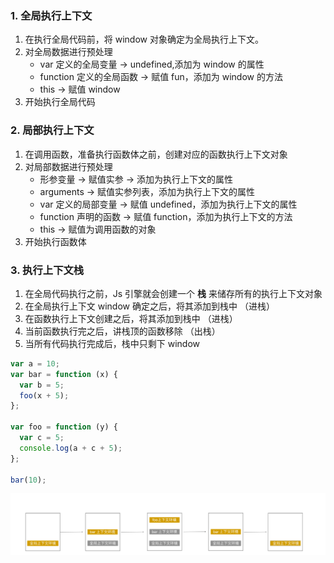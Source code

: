 ### 1. 全局执行上下文

1.  在执行全局代码前，将 window 对象确定为全局执行上下文。
2.  对全局数据进行预处理
    - var 定义的全局变量 -> undefined,添加为 window 的属性
    - function 定义的全局函数 -> 赋值 fun，添加为 window 的方法
    - this -> 赋值 window
3.  开始执行全局代码

### 2. 局部执行上下文

1.  在调用函数，准备执行函数体之前，创建对应的函数执行上下文对象
2.  对局部数据进行预处理
    - 形参变量 -> 赋值实参 -> 添加为执行上下文的属性
    - arguments -> 赋值实参列表，添加为执行上下文的属性
    - var 定义的局部变量 -> 赋值 undefined，添加为执行上下文的属性
    - function 声明的函数 -> 赋值 function，添加为执行上下文的方法
    - this -> 赋值为调用函数的对象
3.  开始执行函数体

### 3. 执行上下文栈

1.  在全局代码执行之前，Js 引擎就会创建一个 **栈** 来储存所有的执行上下文对象
2.  在全局执行上下文 window 确定之后，将其添加到栈中 （进栈）
3.  在函数执行上下文创建之后，将其添加到栈中 （进栈）
4.  当前函数执行完之后，讲栈顶的函数移除 （出栈）
5.  当所有代码执行完成后，栈中只剩下 window

```javascript
var a = 10;
var bar = function (x) {
  var b = 5;
  foo(x + 5);
};

var foo = function (y) {
  var c = 5;
  console.log(a + c + 5);
};

bar(10);
```

![上下文对象](https://github.com/pangbooo/Typescrpt/blob/javascript-advanced-shangguigu/imgs/%E4%B8%8A%E4%B8%8B%E6%96%87%E5%AF%B9%E8%B1%A1.png)
